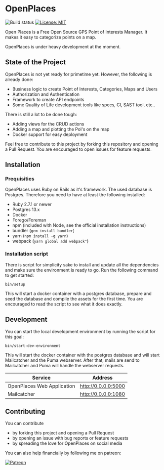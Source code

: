 # OpenPlaces
![Build status](https://github.com/rvoortman/OpenPlaces/actions/workflows/ruby.yml/badge.svg) [![License: MIT](https://img.shields.io/badge/License-MIT-yellow.svg)](https://opensource.org/licenses/MIT)

Open Places is a Free Open Source GPS Point of Interests Manager. It makes it easy to categorize points on a map.

OpenPlaces is under heavy development at the moment.

## State of the Project
OpenPlaces is not yet ready for primetime yet. However, the following is already done:
- Business logic to create Point of Interests, Categories, Maps and Users
- Authorization and Authentication
- Framework to create API endpoints
- Some Quality of Life development tools like specs, CI, SAST tool, etc..

There is still a lot to be done tough:
- Adding views for the CRUD actions
- Adding a map and plotting the PoI's on the map
- Docker support for easy deployment

Feel free to contribute to this project by forking this repository and opening a Pull Request. You are encouraged to open issues for feature requests.

## Installation
### Prequisities
OpenPlaces uses Ruby on Rails as it's framework. The used database is Postgres. Therefore you need to have at least the following installed:
- Ruby 2.7.1 or newer
- Postgres 13.x
- Docker
- Forego/Foreman
- npm (included with Node, see the official installation instructions)
- bundler (`gem install bundler`)
- yarn (`npm install -g yarn`)
- webpack (`yarn global add webpack"`)

### Installation script
There is script for simplicity sake to install and update all the dependencies and make sure the environment is ready to go. Run the following command to get started:
```
bin/setup
```
This will start a docker container with a postgres database, prepare and seed the database and compile the assets for the first time. You are encouraged to read the script to see what it does exactly.

## Development
You can start the local development environment by running the script for this goal:
```
bin/start-dev-environment
```
This will start the docker container with the postgres database and will start Mailcatcher and the Puma webserver. After that, mails are send to Mailcatcher and Puma will handle the webserver requests.

| Service  |  Address |
|---|---|
|  OpenPlaces Web Application  |  http://0.0.0.0:5000  |
|  Mailcatcher  |  http://0.0.0.0:1080  |


## Contributing
You can contribute
- by forking this project and opening a Pull Request
- by opening an issue with bug reports or feature requests
- by spreading the love for OpenPlaces on social media

You can also help financially by following me on patreon:

[![Patreon](https://upload.wikimedia.org/wikipedia/commons/thumb/9/94/Patreon_logo.svg/240px-Patreon_logo.svg.png)](https://www.patreon.com/OpenPlaces)
